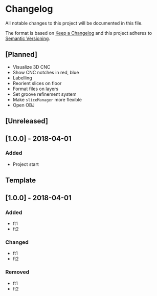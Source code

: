 # Changelog
All notable changes to this project will be documented in this file.

The format is based on [Keep a Changelog](http://keepachangelog.com/en/1.0.0/)
and this project adheres to [Semantic Versioning](http://semver.org/spec/v2.0.0.html).

## [Planned]
- Visualize 3D CNC
- Show CNC notches in red, blue
- Labelling
- Reorient slices on floor
- Format files on layers
- Set groove refinement system
- Make `sliceManager` more flexible
- Open OBJ

## [Unreleased]

## [1.0.0] - 2018-04-01
### Added
- Project start






## Template


## [1.0.0] - 2018-04-01
### Added
- ft1
- ft2

### Changed
- ft1
- ft2

### Removed
- ft1
- ft2

